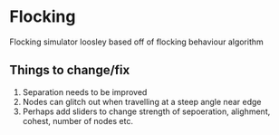 # Flocking
Flocking simulator loosley based off of flocking behaviour algorithm

## Things to change/fix
1. Separation needs to be improved
2. Nodes can glitch out when travelling at a steep angle near edge
3. Perhaps add sliders to change strength of sepoeration, alighment, cohest, number of nodes etc.

